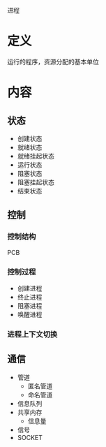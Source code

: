 进程

# 定义 #
运行的程序，资源分配的基本单位

# 内容 #
## 状态 ##
  - 创建状态
  - 就绪状态
  - 就绪挂起状态
  - 运行状态
  - 阻塞状态
  - 阻塞挂起状态
  - 结束状态
## 控制 ##
### 控制结构 ###
PCB
### 控制过程 ###
  - 创建进程
  - 终止进程
  - 阻塞进程
  - 唤醒进程
### 进程上下文切换 ###

## 通信 ##
  - 管道
    - 匿名管道
    - 命名管道
  - 信息队列
  - 共享内存
    - 信息量
  - 信号
  - SOCKET
